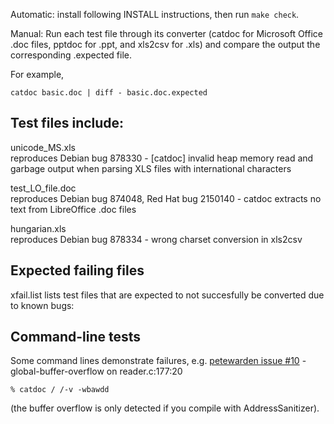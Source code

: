 Automatic: install following INSTALL instructions, then run `make check`.

Manual: Run each test file through its converter (catdoc for Microsoft Office
.doc files, pptdoc for .ppt, and xls2csv for .xls) and compare the output the
corresponding .expected file.

For example,

    catdoc basic.doc | diff - basic.doc.expected

## Test files include:
unicode_MS.xls  
reproduces Debian bug 878330 - [catdoc] invalid heap memory read and garbage output when parsing XLS files with international characters

test_LO_file.doc  
reproduces Debian bug 874048, Red Hat bug 2150140 - catdoc extracts no text from LibreOffice .doc files

hungarian.xls  
reproduces  Debian bug 878334 - wrong charset conversion in xls2csv

## Expected failing files
xfail.list lists test files that are expected to not succesfully be converted
due to known bugs:

## Command-line tests
Some command lines demonstrate failures, e.g. [petewarden issue #10](https://github.com/petewarden/catdoc/issues/10) - global-buffer-overflow on reader.c:177:20

    % catdoc / /-v -wbawdd

(the buffer overflow is only detected if you compile with AddressSanitizer).
